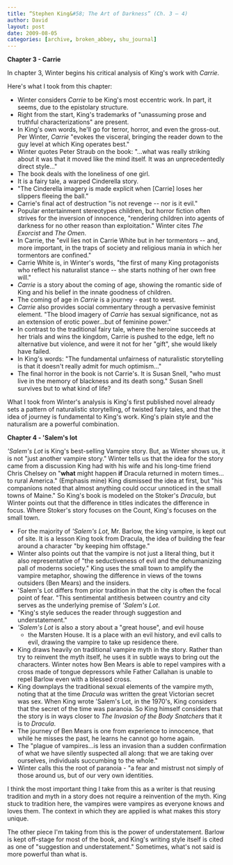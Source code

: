 ```yaml
---
title: “Stephen King&#58; The Art of Darkness” (Ch. 3 – 4)
author: David
layout: post
date: 2009-08-05
categories: [archive, broken_abbey, shu_journal]
---
```


**Chapter 3 - Carrie**

In chapter 3, Winter begins his critical analysis of King's work with _Carrie_.

Here's what I took from this chapter:

- Winter considers _Carrie_ to be King's most eccentric work. In part, it seems,
  due to the epistolary structure.
- Right from the start, King's trademarks of "unassuming prose and truthful
  characterizations" are present.
- In King's own words, he'll go for terror, horror, and even the gross-out. Per
  Winter, _Carrie_ "evokes the visceral, bringing the reader down to the guy
  level at which King operates best."
- Winter quotes Peter Straub on the book: "...what was really striking about it
  was that it moved like the mind itself. It was an unprecedentedly direct
  style..."
- The book deals with the loneliness of one girl.
- It is a fairy tale, a warped Cinderella story.
- "The Cinderella imagery is made explicit when [Carrie] loses her slippers
  fleeing the ball."
- Carrie's final act of destruction "is not revenge -- nor is it evil."
- Popular entertainment stereotypes children, but horror fiction often strives
  for the inversion of innocence, "rendering children into agents of darkness
  for no other reason than exploitation." Winter cites _The Exorcist_ and _The
  Omen_.
- In Carrie, the "evil lies not in Carrie White but in her tormentors -- and,
  more important, in the traps of society and religious mania in which her
  tormentors are confined."
- Carrie White is, in Winter's words, "the first of many King protagonists who
  reflect his naturalist stance -- she starts nothing of her own free will."
- _Carrie_ is a story about the coming of age, showing the romantic side of King
  and his belief in the innate goodness of children.
- The coming of age in _Carrie_ is a journey - east to west.
- _Carrie_ also provides social commentary through a pervasive feminist element.
  "The blood imagery of _Carrie_ has sexual significance, not as an extension of
  erotic power...but of feminine power."
- In contrast to the traditional fairy tale, where the heroine succeeds at her
  trials and wins the kingdom, Carrie is pushed to the edge, left no alternative
  but violence, and were it not for her "gift", she would likely have failed.
- In King's words: "The fundamental unfairness of naturalistic storytelling is
  that it doesn't really admit for much optimism..."
- The final horror in the book is not Carrie's. It is Susan Snell, "who must
  live in the memory of blackness and its death song." Susan Snell survives but
  to what kind of life?

What I took from Winter's analysis is King's first published novel already sets
a pattern of naturalistic storytelling, of twisted fairy tales, and that the
idea of journey is fundamental to King's work. King's plain style and the
naturalism are a powerful combination.

**Chapter 4 - 'Salem's lot**

_'Salem's Lot_ is King's best-selling Vampire story. But, as Winter shows us, it
is not "just another vampire story." Winter tells us that the idea for the story
came from a discussion King had with his wife and his long-time friend Chris
Chelsey on "**what** might happen **if** Dracula returned in motern times... to
rural America." (Emphasis mine) King dismissed the idea at first, but "his
companions noted that almost anything could occur unnoticed in the small towns
of Maine." So King's book is modeled on the Stoker's _Dracula_, but Winter
points out that the difference in titles indicates the difference in focus.
Where Stoker's story focuses on the Count, King's focuses on the small town.

- For the majority of _'Salem's Lot_, Mr. Barlow, the king vampire, is kept out
  of site. It is a lesson King took from Dracula, the idea of building the fear
  around a character "by keeping him offstage."
- Winter also points out that the vampire is not just a literal thing, but it
  also representative of "the seductiveness of evil and the dehumanizing pall of
  moderns society." King uses the small town to amplify the vampire metaphor,
  showing the difference in views of the towns outsiders (Ben Mears) and the
  insiders.
- 'Salem's Lot differs from prior tradition in that the city is often the focal
  point of fear. "This sentimental antithesis between country and city serves as
  the underlying premise of _'Salem's Lot_.
- "King's style seduces the reader through suggestion and understatement."
- _'Salem's Lot_ is also a story about a "great house", and evil house
  - the Marsten House. It is a place with an evil history, and evil calls to
    evil, drawing the vampire to take up residence there.
- King draws heavily on traditional vampire myth in the story. Rather than try
  to reinvent the myth itself, he uses it in subtle ways to bring out the
  characters. Winter notes how Ben Mears is able to repel vampires with a cross
  made of tongue depressors while Father Callahan is unable to repel Barlow even
  with a blessed cross.
- King downplays the traditional sexual elements of the vampire myth, noting
  that at the time _Dracula_ was written the great Victorian secret was sex.
  When King wrote 'Salem's Lot, in the 1970's, King considers that the secret of
  the time was paranoia. So King himself considers that the story is in ways
  closer to _The Invasion of the Body Snatchers_ that it is to _Dracula_.
- The journey of Ben Mears is one from experience to innocence, that while he
  misses the past, he learns he cannot go home again.
- The "plague of vampires...is less an invasion than a sudden confirmation of
  what we have silently suspected all along: that we are taking over ourselves,
  individuals succumbing to the whole."
- Winter calls this the root of paranoia - "a fear and mistrust not simply of
  those around us, but of our very own identities.

I think the most important thing I take from this as a writer is that reusing
tradition and myth in a story does not require a reinvention of the myth. King
stuck to tradition here, the vampires were vampires as everyone knows and loves
them. The context in which they are applied is what makes this story unique.

The other piece I'm taking from this is the power of understatement. Barlow is
kept off-stage for most of the book, and King's writing style itself is cited as
one of "suggestion and understatement." Sometimes, what's not said is more
powerful than what is.
